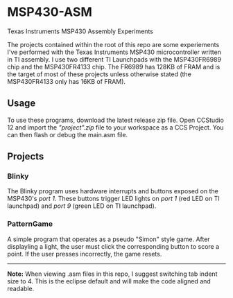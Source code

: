# MSP430-ASM
Texas Instruments MSP430 Assembly Experiments

The projects contained within the root of this repo are some experiements I've performed with the Texas Instruments MSP430 microcontroller written in TI assembly. I use two different TI Launchpads with the MSP430FR6989 chip and the MSP430FR4133 chip. The FR6989 has 128KB of FRAM and is the target of most of these projects unless otherwise stated (the MSP430FR4133 only has 16KB of FRAM).

## Usage
 To use these programs, download the latest release zip file. Open CCStudio 12 and import the _"project".zip_ file to your workspace as a CCS Project. You can then flash or debug the main.asm file.
 
## Projects

### Blinky

The Blinky program uses hardware interrupts and buttons exposed on the MSP430's _port 1_. These buttons trigger LED lights on _port 1_ (red LED on TI launchpad) and _port 9_ (green LED on TI launchpad).

### PatternGame

A simple program that operates as a pseudo "Simon" style game. After displayling a light, the user must click the corresponding button to score a point. If the user presses incorrectly, the game resets.

-----------------------
**Note:** When viewing .asm files in this repo, I suggest switching tab indent size to 4. This is the eclipse default and will make the code aligned and readable.
